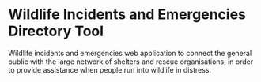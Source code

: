 # Wildlife Incidents and Emergencies Directory Tool

Wildlife incidents and emergencies web application to connect the general public with the large network of shelters and rescue organisations, in order to provide assistance when people run into wildlife in distress.

